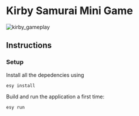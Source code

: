 # Kirby Samurai Mini Game

![kirby_gameplay](https://user-images.githubusercontent.com/21044999/59083258-e9876980-88b3-11e9-88fe-398de4ee7191.gif)

## Instructions

### Setup

Install all the depedencies using

```
esy install
```

Build and run the application a first time:

```
esy run
```
